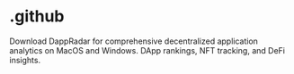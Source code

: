# .github
Download DappRadar for comprehensive decentralized application analytics on MacOS and Windows. DApp rankings, NFT tracking, and DeFi insights.
